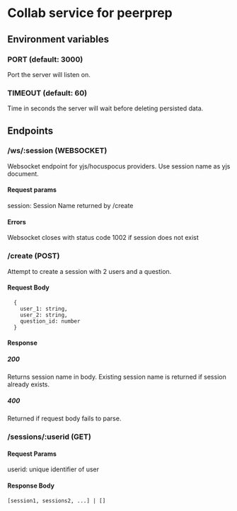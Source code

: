 # Collab service for peerprep

## Environment variables
### PORT (default: 3000)
Port the server will listen on.

### TIMEOUT (default: 60)
Time in seconds the server will wait before deleting persisted data.

## Endpoints
### /ws/:session (WEBSOCKET)
Websocket endpoint for yjs/hocuspocus providers.
Use session name as yjs document.
#### Request params
session: Session Name returned by /create
#### Errors
Websocket closes with status code 1002 if session does not exist

### /create (POST)
Attempt to create a session with 2 users and a question.

#### Request Body

```
  {
    user_1: string,
    user_2: string,
    question_id: number  
  }
```

#### Response
##### 200
Returns session name in body. Existing session name is returned if session already exists.
##### 400
Returned if request body fails to parse.

### /sessions/:userid (GET)
#### Request Params
userid: unique identifier of user

#### Response Body

```
[session1, sessions2, ...] | []
```
